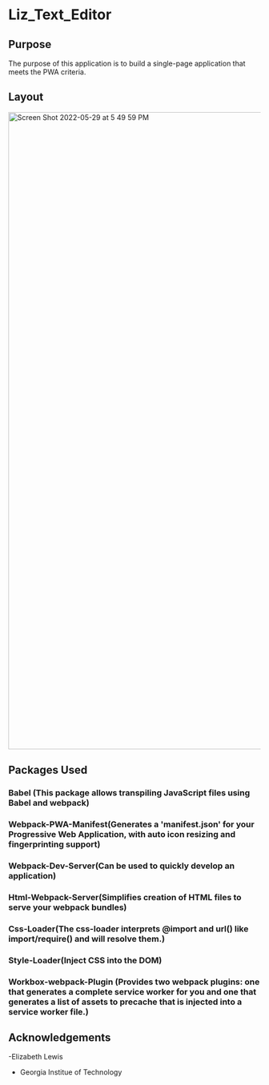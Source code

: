 # Liz_Text_Editor

## Purpose
  The purpose of this application is to build a single-page application that meets the PWA criteria.
  
## Layout
<img width="1274" alt="Screen Shot 2022-05-29 at 5 49 59 PM" src="https://user-images.githubusercontent.com/100626033/170894327-2d5f760f-f108-4aed-93be-00552e5fd8df.png">

## Packages Used

  ### Babel (This package allows transpiling JavaScript files using Babel and webpack)
  
  ### Webpack-PWA-Manifest(Generates a 'manifest.json' for your Progressive Web Application, with auto icon resizing and fingerprinting support)
  
  ### Webpack-Dev-Server(Can be used to quickly develop an application)
  
  ### Html-Webpack-Server(Simplifies creation of HTML files to serve your webpack bundles)
  
  ### Css-Loader(The css-loader interprets @import and url() like import/require() and will resolve them.)
  
  ### Style-Loader(Inject CSS into the DOM)
  
  ### Workbox-webpack-Plugin (Provides two webpack plugins: one that generates a complete service worker for you and one that generates a list of assets to precache that is injected into a service worker file.)

## Acknowledgements
  -Elizabeth Lewis
  - Georgia Institue of Technology 
